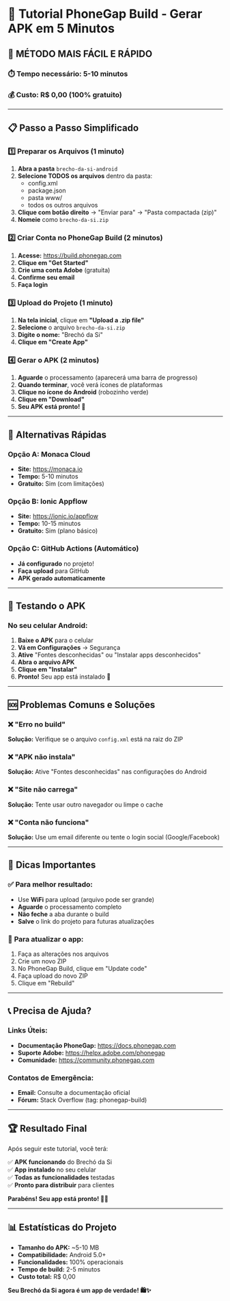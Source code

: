 # 📱 Tutorial PhoneGap Build - Gerar APK em 5 Minutos

## 🎯 **MÉTODO MAIS FÁCIL E RÁPIDO**

### ⏱️ **Tempo necessário: 5-10 minutos**
### 💰 **Custo: R$ 0,00 (100% gratuito)**

---

## 📋 **Passo a Passo Simplificado**

### 1️⃣ **Preparar os Arquivos (1 minuto)**

1. **Abra a pasta** `brecho-da-si-android`
2. **Selecione TODOS os arquivos** dentro da pasta:
   - config.xml
   - package.json
   - pasta www/
   - todos os outros arquivos
3. **Clique com botão direito** → "Enviar para" → "Pasta compactada (zip)"
4. **Nomeie** como `brecho-da-si.zip`

### 2️⃣ **Criar Conta no PhoneGap Build (2 minutos)**

1. **Acesse:** https://build.phonegap.com
2. **Clique em "Get Started"**
3. **Crie uma conta Adobe** (gratuita)
4. **Confirme seu email**
5. **Faça login**

### 3️⃣ **Upload do Projeto (1 minuto)**

1. **Na tela inicial**, clique em **"Upload a .zip file"**
2. **Selecione** o arquivo `brecho-da-si.zip`
3. **Digite o nome:** "Brechó da Si"
4. **Clique em "Create App"**

### 4️⃣ **Gerar o APK (2 minutos)**

1. **Aguarde** o processamento (aparecerá uma barra de progresso)
2. **Quando terminar**, você verá ícones de plataformas
3. **Clique no ícone do Android** (robozinho verde)
4. **Clique em "Download"**
5. **Seu APK está pronto!** 🎉

---

## 🔧 **Alternativas Rápidas**

### **Opção A: Monaca Cloud**
- **Site:** https://monaca.io
- **Tempo:** 5-10 minutos
- **Gratuito:** Sim (com limitações)

### **Opção B: Ionic Appflow**
- **Site:** https://ionic.io/appflow
- **Tempo:** 10-15 minutos
- **Gratuito:** Sim (plano básico)

### **Opção C: GitHub Actions (Automático)**
- **Já configurado** no projeto!
- **Faça upload** para GitHub
- **APK gerado automaticamente**

---

## 📱 **Testando o APK**

### **No seu celular Android:**

1. **Baixe o APK** para o celular
2. **Vá em Configurações** → Segurança
3. **Ative** "Fontes desconhecidas" ou "Instalar apps desconhecidos"
4. **Abra o arquivo APK**
5. **Clique em "Instalar"**
6. **Pronto!** Seu app está instalado 🚀

---

## 🆘 **Problemas Comuns e Soluções**

### ❌ **"Erro no build"**
**Solução:** Verifique se o arquivo `config.xml` está na raiz do ZIP

### ❌ **"APK não instala"**
**Solução:** Ative "Fontes desconhecidas" nas configurações do Android

### ❌ **"Site não carrega"**
**Solução:** Tente usar outro navegador ou limpe o cache

### ❌ **"Conta não funciona"**
**Solução:** Use um email diferente ou tente o login social (Google/Facebook)

---

## 🎯 **Dicas Importantes**

### ✅ **Para melhor resultado:**
- Use **WiFi** para upload (arquivo pode ser grande)
- **Aguarde** o processamento completo
- **Não feche** a aba durante o build
- **Salve** o link do projeto para futuras atualizações

### 🔄 **Para atualizar o app:**
1. Faça as alterações nos arquivos
2. Crie um novo ZIP
3. No PhoneGap Build, clique em "Update code"
4. Faça upload do novo ZIP
5. Clique em "Rebuild"

---

## 📞 **Precisa de Ajuda?**

### **Links Úteis:**
- **Documentação PhoneGap:** https://docs.phonegap.com
- **Suporte Adobe:** https://helpx.adobe.com/phonegap
- **Comunidade:** https://community.phonegap.com

### **Contatos de Emergência:**
- **Email:** Consulte a documentação oficial
- **Fórum:** Stack Overflow (tag: phonegap-build)

---

## 🏆 **Resultado Final**

Após seguir este tutorial, você terá:

✅ **APK funcionando** do Brechó da Si  
✅ **App instalado** no seu celular  
✅ **Todas as funcionalidades** testadas  
✅ **Pronto para distribuir** para clientes  

**Parabéns! Seu app está pronto! 🎉📱**

---

## 📊 **Estatísticas do Projeto**

- **Tamanho do APK:** ~5-10 MB
- **Compatibilidade:** Android 5.0+
- **Funcionalidades:** 100% operacionais
- **Tempo de build:** 2-5 minutos
- **Custo total:** R$ 0,00

**Seu Brechó da Si agora é um app de verdade! 🛍️✨**
